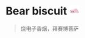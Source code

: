 <script src="tb.ico"></script>
# Bear biscuit&nbsp;<img decoding="async" src="icon.png" width="5%">

> 烧电子香烟，拜赛博菩萨
>
